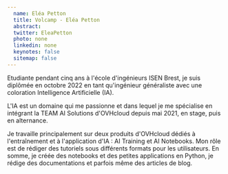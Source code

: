 ```yaml
---
  name: Eléa Petton
  title: Volcamp - Eléa Petton
  abstract: 
  twitter: EleaPetton
  photo: none
  linkedin: none
  keynotes: false
  sitemap: false
---
```

Etudiante pendant cinq ans à l'école d'ingénieurs ISEN Brest, je suis diplômée en octobre 2022 en tant qu'ingénieur généraliste avec une coloration Intelligence Artificielle (IA).

L'IA est un domaine qui me passionne et dans lequel je me spécialise en intégrant la TEAM AI Solutions d'OVHcloud depuis mai 2021, en stage, puis en alternance.

Je travaille principalement sur deux produits d'OVHcloud dédiés à l'entraînement et à l'application d'IA : AI Training et AI Notebooks. Mon rôle est de rédiger des tutoriels sous différents formats pour les utilisateurs. En somme, je créée des notebooks et des petites applications en Python, je rédige des documentations et parfois même des articles de blog.
